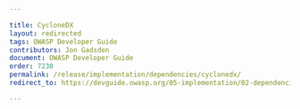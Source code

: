 ```yaml
---

title: CycloneDX
layout: redirected
tags: OWASP Developer Guide
contributors: Jon Gadsden
document: OWASP Developer Guide
order: 7230
permalink: /release/implementation/dependencies/cyclonedx/
redirect_to: https://devguide.owasp.org/05-implementation/02-dependencies/03-cyclonedx/

---
```

